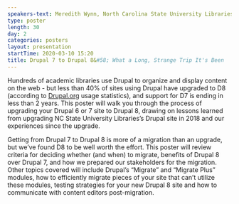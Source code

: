 ```yaml
---
speakers-text: Meredith Wynn, North Carolina State University Libraries
type: poster
length: 30
day: 2
categories: posters
layout: presentation
startTime: 2020-03-10 15:20
title: Drupal 7 to Drupal 8&#58; What a Long, Strange Trip It's Been
---
```

Hundreds of academic libraries use Drupal to organize and display content on the web - but less than 40% of sites using Drupal have upgraded to D8 (according to [Drupal.org](https://drupal.org) usage statistics), and support for D7 is ending in less than 2 years. This poster will walk you through the process of upgrading your Drupal 6 or 7 site to Drupal 8, drawing on lessons learned from upgrading NC State University Libraries’s Drupal site in 2018 and our experiences since the upgrade.

Getting from Drupal 7 to Drupal 8 is more of a migration than an upgrade, but we’ve found D8 to be well worth the effort. This poster will review criteria for deciding whether (and when) to migrate, benefits of Drupal 8 over Drupal 7, and how we prepared our stakeholders for the migration. Other topics covered will include Drupal’s “Migrate” and “Migrate Plus” modules, how to efficiently migrate pieces of your site that can’t utilize these modules, testing strategies for your new Drupal 8 site and how to communicate with content editors post-migration.
